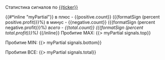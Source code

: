 Статистика сигналов по [{{ticker}}](https://finance.yahoo.com/quote/{{ticker}})

{{#*inline "myPartial"}}
в плюс - {{positive.count}} ({{formatSign (percent positive.profit)}}%)
в минус - {{negative.count}} ({{formatSign (percent negative.profit)}}%)
*всего - {{total.count}} ({{formatSign (percent total.profit)}}%)*
{{/inline}}
Пробитие MAX:
{{> myPartial signals.top}}

Пробитие MIN:
{{> myPartial signals.bottom}}

Пробития ВСЕ:
{{> myPartial signals.total}}
